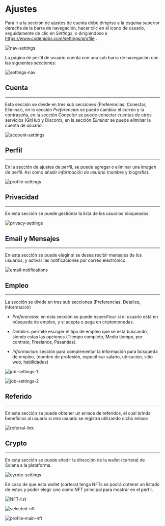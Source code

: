 # Ajustes
 
Para ir a la sección de ajustes de cuenta debe dirigirse a la esquina superior derecha de la barra de navegación, hacer clic en el icono de usuario, seguidamente de clic en *Settings*, o dirigiendose a https://www.codenjobs.com/settings/profile .
 
![nav-settings](https://res.cloudinary.com/codenjobs/image/upload/v1660670764/user/file/blvbkpdnvfdhyexb2cqf.png)


La página de perfil de usuario cuenta con una sub barra de navegación con las siguientes secciones:

![settings-nav](https://res.cloudinary.com/codenjobs/image/upload/v1660670780/user/file/ptlnoq4ijfprehoffxgo.png)


 
## Cuenta
- - -
 
Esta sección se divide en tres sub secciones (Preferencias, Conectar, Eliminar), en la sección *Preferencias* se puede cambiar el correo y la contraseña, en la sección *Conectar* se puede conectar cuentas de otros servicios (GitHub y Discord), en la sección *Eliminar* se puede eliminar la cuenta de usuario.

![account-settings](https://res.cloudinary.com/codenjobs/image/upload/v1660670798/user/file/hybchhpiiduhpvpi2l4f.png)

 
 
## Perfil
- - -
 
En la sección de ajustes de perfil, se puede agregar o eliminar una *imagen* de perfil. Así como añadir *información de usuario* (nombre y biografia).

![profile-settings](https://res.cloudinary.com/codenjobs/image/upload/v1660670813/user/file/kpc9lvsmxuxltuwcqb2a.png)
 
 
## Privacidad
- - -
 
En esta sección se puede gestionar la lista de los usuarios bloqueados.


![privacy-settings](https://res.cloudinary.com/codenjobs/image/upload/v1660670845/user/file/vqpterk2f7iybtdlabr2.png)
 
 
## Email y Mensajes
- - -
 
En esta sección se puede elegir si se desea recibir mensajes de los usuarios, y activar las notificaciones por correo electrónico.


![email-notifications](https://res.cloudinary.com/codenjobs/image/upload/v1660670862/user/file/g6uwrzksqonzvulsdwt4.png)
 

 
## Empleo
- - -
 
La sección se divide en tres sub secciones (Preferencias, Detalles, Información)
 
* *Preferencias*: en esta sección se puede especificar si el usuario está en búsqueda de empleo, y si acepta o paga en criptomonedas.
 
* *Detalles*: permite escoger el tipo de empleo que se está buscando, siendo estas las opciones (Tiempo completo, Medio tiempo, por contrato, Freelance, Pasantías).
 
* *Informacion*: sección para complementar la información para búsqueda de empleo, (nombre de profesión, especificar salario, ubicacion, sitio web, habilidades)


![job-settings-1](https://res.cloudinary.com/codenjobs/image/upload/v1660670880/user/file/bcalfqxkldqpnvwmofbu.png)


![job-settings-2](https://res.cloudinary.com/codenjobs/image/upload/v1660670901/user/file/melnxlnvmtm6tvlkiqyq.png)
 
 
## Referido
- - -
 
En esta sección se puede obtener un enlace de referidos, el cual brinda beneficios al usuario si otro usuario se registra utilizando dicho enlace


![referral-link](https://res.cloudinary.com/codenjobs/image/upload/v1660670918/user/file/ddq7es59vypbyiyizzz0.png)
 
 
## Crypto
- - -
 
En esta sección se puede añadir la dirección de la wallet (cartera) de Solana a la plataforma.
 
 
![cyrpto-settings](https://res.cloudinary.com/codenjobs/image/upload/v1660670931/user/file/bbr1hypsf5q6nncnzi95.png)
 
 
En caso de que esta wallet (cartera) tenga NFTs se podrá obtener un listado de estos y poder elegir uno como NFT principal para mostrar en el perfil.
 
 
![NFT-list](https://res.cloudinary.com/codenjobs/image/upload/v1660997361/user/file/kmnmirpwroharyfuscek.png)
 
 
![selected-nft](https://res.cloudinary.com/codenjobs/image/upload/v1660997380/user/file/evtwitngu5kthf2mdy4k.png)


![profile-main-nft](https://res.cloudinary.com/codenjobs/image/upload/v1660997915/user/file/e3ipmpmifs5quvzqo5i9.png)
